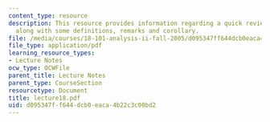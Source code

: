 ```yaml
---
content_type: resource
description: This resource provides information regarding a quick review of permutations
  along with some definitions, remarks and corollary.
file: /media/courses/18-101-analysis-ii-fall-2005/d095347ff644dcb0eaca4b22c3c00bd2_lecture18.pdf
file_type: application/pdf
learning_resource_types:
- Lecture Notes
ocw_type: OCWFile
parent_title: Lecture Notes
parent_type: CourseSection
resourcetype: Document
title: lecture18.pdf
uid: d095347f-f644-dcb0-eaca-4b22c3c00bd2
---
```

